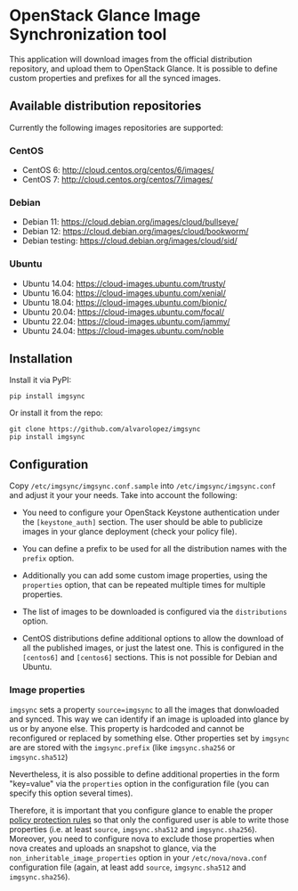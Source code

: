 # OpenStack Glance Image Synchronization tool

This application will download images from the official distribution
repository, and upload them to OpenStack Glance. It is possible to define
custom properties and prefixes for all the synced images.

## Available distribution repositories

Currently the following images repositories are supported:

### CentOS

- CentOS 6: http://cloud.centos.org/centos/6/images/
- CentOS 7: http://cloud.centos.org/centos/7/images/

### Debian

- Debian 11: https://cloud.debian.org/images/cloud/bullseye/
- Debian 12: https://cloud.debian.org/images/cloud/bookworm/
- Debian testing: https://cloud.debian.org/images/cloud/sid/

### Ubuntu

- Ubuntu 14.04: https://cloud-images.ubuntu.com/trusty/
- Ubuntu 16.04: https://cloud-images.ubuntu.com/xenial/
- Ubuntu 18.04: https://cloud-images.ubuntu.com/bionic/
- Ubuntu 20.04: https://cloud-images.ubuntu.com/focal/
- Ubuntu 22.04: https://cloud-images.ubuntu.com/jammy/
- Ubuntu 24.04: https://cloud-images.ubuntu.com/noble

## Installation

Install it via PyPI:

    pip install imgsync

Or install it from the repo:

    git clone https://github.com/alvarolopez/imgsync
    pip install imgsync

## Configuration

Copy `/etc/imgsync/imgsync.conf.sample` into `/etc/imgsync/imgsync.conf` and
adjust it your your needs. Take into account the following:

- You need to configure your OpenStack Keystone authentication under the
  `[keystone_auth]` section. The user should be able to publicize images in
  your glance deployment (check your policy file).

- You can define a prefix to be used for all the distribution names with the
  `prefix` option.

- Additionally you can add some custom image properties, using the `properties`
  option, that can be repeated multiple times for multiple properties.

- The list of images to be downloaded is configured via the `distributions`
  option.

- CentOS distributions define additional options to allow the download of
  all the published images, or just the latest one. This is configured in
  the `[centos6]` and `[centos6]` sections. This is not possible for Debian and
  Ubuntu.

### Image properties

`imgsync` sets a property `source=imgsync` to all the images that donwloaded
and synced. This way we can identify if an image is uploaded into glance by us
or by anyone else. This property is hardcoded and cannot be reconfigured or
replaced by something else. Other properties set by `imgsync` are are stored with the
`imgsync.prefix` (like `imgsync.sha256` or `imgsync.sha512`)

Nevertheless, it is also possible to define additional properties in the form
"key=value" via the `properties` option in the configuration file (you can
specify this option several times).

Therefore, it is important that you configure glance to enable the proper
[policy protection rules](https://docs.openstack.org/developer/glance/property-protections.html)
so that only the configured user is able to write those properties (i.e. at
least `source`, `imgsync.sha512` and `imgsync.sha256`). Moreover, you need to
configure nova to exclude those properties when nova creates and uploads an
snapshot to glance, via the `non_inheritable_image_properties` option in your
`/etc/nova/nova.conf` configuration file (again, at least add `source`,
`imgsync.sha512` and `imgsync.sha256`).
